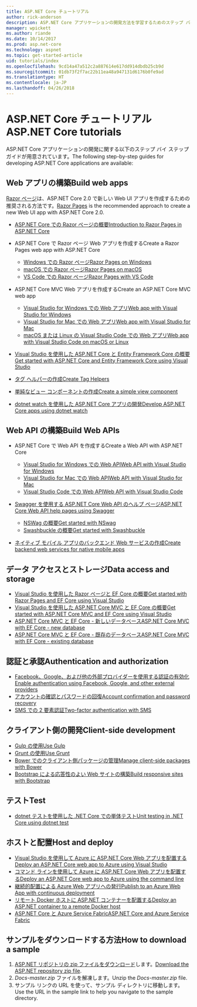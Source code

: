 ```yaml
---
title: ASP.NET Core チュートリアル
author: rick-anderson
description: ASP.NET Core アプリケーションの開発方法を学習するためのステップ バイ ステップ ガイドの一覧です。
manager: wpickett
ms.author: riande
ms.date: 10/14/2017
ms.prod: asp.net-core
ms.technology: aspnet
ms.topic: get-started-article
uid: tutorials/index
ms.openlocfilehash: 9cd14a47a512c2a887614e617dd914dbdb25cb9d
ms.sourcegitcommit: 01db73f2f7ac22b11ea48a947131d6176b0fe9ad
ms.translationtype: HT
ms.contentlocale: ja-JP
ms.lasthandoff: 04/26/2018
---
```

# <a name="aspnet-core-tutorials"></a><span data-ttu-id="8155f-103">ASP.NET Core チュートリアル</span><span class="sxs-lookup"><span data-stu-id="8155f-103">ASP.NET Core tutorials</span></span>

<span data-ttu-id="8155f-104">ASP.NET Core アプリケーションの開発に関する以下のステップ バイ ステップ ガイドが用意されています。</span><span class="sxs-lookup"><span data-stu-id="8155f-104">The following step-by-step guides for developing ASP.NET Core applications are available:</span></span>

## <a name="build-web-apps"></a><span data-ttu-id="8155f-105">Web アプリの構築</span><span class="sxs-lookup"><span data-stu-id="8155f-105">Build web apps</span></span>

<span data-ttu-id="8155f-106">[Razor ページ](xref:mvc/razor-pages/index)は、ASP.NET Core 2.0 で新しい Web UI アプリを作成するための推奨される方法です。</span><span class="sxs-lookup"><span data-stu-id="8155f-106">[Razor Pages](xref:mvc/razor-pages/index) is the recommended approach to create a new Web UI app with ASP.NET Core 2.0.</span></span>

* [<span data-ttu-id="8155f-107">ASP.NET Core での Razor ページの概要</span><span class="sxs-lookup"><span data-stu-id="8155f-107">Introduction to Razor Pages in ASP.NET Core</span></span>](xref:mvc/razor-pages/index)
* <span data-ttu-id="8155f-108">ASP.NET Core で Razor ページ Web アプリを作成する</span><span class="sxs-lookup"><span data-stu-id="8155f-108">Create a Razor Pages web app with ASP.NET Core</span></span>

   * [<span data-ttu-id="8155f-109">Windows での Razor ページ</span><span class="sxs-lookup"><span data-stu-id="8155f-109">Razor Pages on Windows</span></span>](xref:tutorials/razor-pages/index)
   * [<span data-ttu-id="8155f-110">macOS での Razor ページ</span><span class="sxs-lookup"><span data-stu-id="8155f-110">Razor Pages on macOS</span></span>](xref:tutorials/razor-pages-mac/index)
   * [<span data-ttu-id="8155f-111">VS Code での Razor ページ</span><span class="sxs-lookup"><span data-stu-id="8155f-111">Razor Pages with VS Code</span></span>](xref:tutorials/razor-pages-vsc/index)  

* <span data-ttu-id="8155f-112">ASP.NET Core MVC Web アプリを作成する</span><span class="sxs-lookup"><span data-stu-id="8155f-112">Create an ASP.NET Core MVC web app</span></span>

   * [<span data-ttu-id="8155f-113">Visual Studio for Windows での Web アプリ</span><span class="sxs-lookup"><span data-stu-id="8155f-113">Web app with Visual Studio for Windows</span></span>](xref:tutorials/first-mvc-app/index)
   * [<span data-ttu-id="8155f-114">Visual Studio for Mac での Web アプリ</span><span class="sxs-lookup"><span data-stu-id="8155f-114">Web app with Visual Studio for Mac</span></span>](xref:tutorials/first-mvc-app-mac/index)
   * [<span data-ttu-id="8155f-115">macOS または Linux の Visual Studio Code での Web アプリ</span><span class="sxs-lookup"><span data-stu-id="8155f-115">Web app with Visual Studio Code on macOS or Linux</span></span>](xref:tutorials/first-mvc-app-xplat/index)

* [<span data-ttu-id="8155f-116">Visual Studio を使用した ASP.NET Core と Entity Framework Core の概要</span><span class="sxs-lookup"><span data-stu-id="8155f-116">Get started with ASP.NET Core and Entity Framework Core using Visual Studio</span></span>](xref:data/ef-mvc/index)
* [<span data-ttu-id="8155f-117">タグ ヘルパーの作成</span><span class="sxs-lookup"><span data-stu-id="8155f-117">Create Tag Helpers</span></span>](xref:mvc/views/tag-helpers/authoring)
* [<span data-ttu-id="8155f-118">単純なビュー コンポーネントの作成</span><span class="sxs-lookup"><span data-stu-id="8155f-118">Create a simple view component</span></span>](xref:mvc/views/view-components#walkthrough-creating-a-simple-view-component)
* [<span data-ttu-id="8155f-119">dotnet watch を使用した ASP.NET Core アプリの開発</span><span class="sxs-lookup"><span data-stu-id="8155f-119">Develop ASP.NET Core apps using dotnet watch</span></span>](xref:tutorials/dotnet-watch)

## <a name="build-web-apis"></a><span data-ttu-id="8155f-120">Web API の構築</span><span class="sxs-lookup"><span data-stu-id="8155f-120">Build Web APIs</span></span>
* <span data-ttu-id="8155f-121">ASP.NET Core で Web API を作成する</span><span class="sxs-lookup"><span data-stu-id="8155f-121">Create a Web API with ASP.NET Core</span></span>

  * [<span data-ttu-id="8155f-122">Visual Studio for Windows での Web API</span><span class="sxs-lookup"><span data-stu-id="8155f-122">Web API with Visual Studio for Windows</span></span>](xref:tutorials/first-web-api)
  * [<span data-ttu-id="8155f-123">Visual Studio for Mac での Web API</span><span class="sxs-lookup"><span data-stu-id="8155f-123">Web API with Visual Studio for Mac</span></span>](xref:tutorials/first-web-api-mac)
  * [<span data-ttu-id="8155f-124">Visual Studio Code での Web API</span><span class="sxs-lookup"><span data-stu-id="8155f-124">Web API with Visual Studio Code</span></span>](xref:tutorials/web-api-vsc)

* [<span data-ttu-id="8155f-125">Swagger を使用する ASP.NET Core Web API のヘルプ ページ</span><span class="sxs-lookup"><span data-stu-id="8155f-125">ASP.NET Core Web API help pages using Swagger</span></span>](xref:tutorials/web-api-help-pages-using-swagger)
  * [<span data-ttu-id="8155f-126">NSWag の概要</span><span class="sxs-lookup"><span data-stu-id="8155f-126">Get started with NSwag</span></span>](xref:tutorials/get-started-with-nswag)
  * [<span data-ttu-id="8155f-127">Swashbuckle の概要</span><span class="sxs-lookup"><span data-stu-id="8155f-127">Get started with Swashbuckle</span></span>](xref:tutorials/get-started-with-swashbuckle)

* [<span data-ttu-id="8155f-128">ネイティブ モバイル アプリのバックエンド Web サービスの作成</span><span class="sxs-lookup"><span data-stu-id="8155f-128">Create backend web services for native mobile apps</span></span>](xref:mobile/native-mobile-backend)

## <a name="data-access-and-storage"></a><span data-ttu-id="8155f-129">データ アクセスとストレージ</span><span class="sxs-lookup"><span data-stu-id="8155f-129">Data access and storage</span></span>
* [<span data-ttu-id="8155f-130">Visual Studio を使用した Razor ページと EF Core の概要</span><span class="sxs-lookup"><span data-stu-id="8155f-130">Get started with Razor Pages and EF Core using Visual Studio</span></span>](xref:data/ef-rp/intro)
* [<span data-ttu-id="8155f-131">Visual Studio を使用した ASP.NET Core MVC と EF Core の概要</span><span class="sxs-lookup"><span data-stu-id="8155f-131">Get started with ASP.NET Core MVC and EF Core using Visual Studio</span></span>](xref:data/ef-mvc/index)
* [<span data-ttu-id="8155f-132">ASP.NET Core MVC と EF Core - 新しいデータベース</span><span class="sxs-lookup"><span data-stu-id="8155f-132">ASP.NET Core MVC with EF Core - new database</span></span>](/ef/core/get-started/aspnetcore/new-db)
* [<span data-ttu-id="8155f-133">ASP.NET Core MVC と EF Core - 既存のデータベース</span><span class="sxs-lookup"><span data-stu-id="8155f-133">ASP.NET Core MVC with EF Core - existing database</span></span>](/ef/core/get-started/aspnetcore/existing-db)

## <a name="authentication-and-authorization"></a><span data-ttu-id="8155f-134">認証と承認</span><span class="sxs-lookup"><span data-stu-id="8155f-134">Authentication and authorization</span></span>
* [<span data-ttu-id="8155f-135">Facebook、Google、および他の外部プロバイダーを使用する認証の有効化</span><span class="sxs-lookup"><span data-stu-id="8155f-135">Enable authentication using Facebook, Google, and other external providers</span></span>](xref:security/authentication/social/index)
* [<span data-ttu-id="8155f-136">アカウントの確認とパスワードの回復</span><span class="sxs-lookup"><span data-stu-id="8155f-136">Account confirmation and password recovery</span></span>](xref:security/authentication/accconfirm)
* [<span data-ttu-id="8155f-137">SMS での 2 要素認証</span><span class="sxs-lookup"><span data-stu-id="8155f-137">Two-factor authentication with SMS</span></span>](xref:security/authentication/2fa)

## <a name="client-side-development"></a><span data-ttu-id="8155f-138">クライアント側の開発</span><span class="sxs-lookup"><span data-stu-id="8155f-138">Client-side development</span></span>
* [<span data-ttu-id="8155f-139">Gulp の使用</span><span class="sxs-lookup"><span data-stu-id="8155f-139">Use Gulp</span></span>](xref:client-side/using-gulp)
* [<span data-ttu-id="8155f-140">Grunt の使用</span><span class="sxs-lookup"><span data-stu-id="8155f-140">Use Grunt</span></span>](xref:client-side/using-grunt)
* [<span data-ttu-id="8155f-141">Bower でのクライアント側パッケージの管理</span><span class="sxs-lookup"><span data-stu-id="8155f-141">Manage client-side packages with Bower</span></span>](xref:client-side/bower)
* [<span data-ttu-id="8155f-142">Bootstrap による応答性のよい Web サイトの構築</span><span class="sxs-lookup"><span data-stu-id="8155f-142">Build responsive sites with Bootstrap</span></span>](xref:client-side/bootstrap)

## <a name="test"></a><span data-ttu-id="8155f-143">テスト</span><span class="sxs-lookup"><span data-stu-id="8155f-143">Test</span></span>
* [<span data-ttu-id="8155f-144">dotnet テストを使用した .NET Core での単体テスト</span><span class="sxs-lookup"><span data-stu-id="8155f-144">Unit testing in .NET Core using dotnet test</span></span>](/dotnet/articles/core/testing/unit-testing-with-dotnet-test)

## <a name="host-and-deploy"></a><span data-ttu-id="8155f-145">ホストと配置</span><span class="sxs-lookup"><span data-stu-id="8155f-145">Host and deploy</span></span>
* [<span data-ttu-id="8155f-146">Visual Studio を使用して Azure に ASP.NET Core Web アプリを配置する</span><span class="sxs-lookup"><span data-stu-id="8155f-146">Deploy an ASP.NET Core web app to Azure using Visual Studio</span></span>](xref:tutorials/publish-to-azure-webapp-using-vs)
* [<span data-ttu-id="8155f-147">コマンド ラインを使用して Azure に ASP.NET Core Web アプリを配置する</span><span class="sxs-lookup"><span data-stu-id="8155f-147">Deploy an ASP.NET Core web app to Azure using the command line</span></span>](xref:tutorials/publish-to-azure-webapp-using-cli)
* [<span data-ttu-id="8155f-148">継続的配置による Azure Web アプリへの発行</span><span class="sxs-lookup"><span data-stu-id="8155f-148">Publish to an Azure Web App with continuous deployment</span></span>](xref:host-and-deploy/azure-apps/azure-continuous-deployment)
* [<span data-ttu-id="8155f-149">リモート Docker ホストに ASP.NET コンテナーを配置する</span><span class="sxs-lookup"><span data-stu-id="8155f-149">Deploy an ASP.NET container to a remote Docker host</span></span>](/azure/vs-azure-tools-docker-hosting-web-apps-in-docker)
* [<span data-ttu-id="8155f-150">ASP.NET Core と Azure Service Fabric</span><span class="sxs-lookup"><span data-stu-id="8155f-150">ASP.NET Core and Azure Service Fabric</span></span>](/azure/service-fabric/service-fabric-add-a-web-frontend)

<a name="download"></a> 
## <a name="how-to-download-a-sample"></a><span data-ttu-id="8155f-151">サンプルをダウンロードする方法</span><span class="sxs-lookup"><span data-stu-id="8155f-151">How to download a sample</span></span>
1. <span data-ttu-id="8155f-152">[ASP.NET リポジトリの zip ファイルをダウンロード](https://codeload.github.com/aspnet/Docs/zip/master)します。</span><span class="sxs-lookup"><span data-stu-id="8155f-152">[Download the ASP.NET repository zip file](https://codeload.github.com/aspnet/Docs/zip/master).</span></span>
1. <span data-ttu-id="8155f-153">*Docs-master.zip* ファイルを解凍します。</span><span class="sxs-lookup"><span data-stu-id="8155f-153">Unzip the *Docs-master.zip* file.</span></span>
1. <span data-ttu-id="8155f-154">サンプル リンクの URL を使って、サンプル ディレクトリに移動します。</span><span class="sxs-lookup"><span data-stu-id="8155f-154">Use the URL in the sample link to help you navigate to the sample directory.</span></span> 

